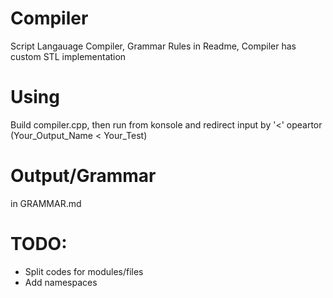 # Compiler
Script Langauage Compiler, Grammar Rules in Readme, Compiler has custom STL implementation


# Using
Build compiler.cpp, then run from konsole and redirect input by '<' opeartor (Your_Output_Name < Your_Test)

# Output/Grammar
in GRAMMAR.md

# TODO:
- Split codes for modules/files
- Add namespaces
